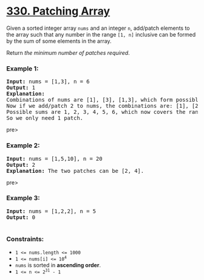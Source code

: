 # [330. Patching Array](https://leetcode.com/problems/patching-array)

Given a sorted integer array <code>nums</code> and an integer <code>n</code>, add/patch elements to the array such that any number in the range <code>[1, n]</code> 
inclusive can be formed by the sum of some elements in the array.

Return <em>the minimum number of patches required</em>.

### **Example 1:**
<pre>
<strong>Input:</strong> nums = [1,3], n = 6
<strong>Output:</strong> 1
<strong>Explanation:</strong>
Combinations of nums are [1], [3], [1,3], which form possible sums of: 1, 3, 4.
Now if we add/patch 2 to nums, the combinations are: [1], [2], [3], [1,3], [2,3], [1,2,3].
Possible sums are 1, 2, 3, 4, 5, 6, which now covers the range [1, 6].
So we only need 1 patch.
</pre>pre>
### **Example 2:**
<pre>
<strong>Input:</strong> nums = [1,5,10], n = 20
<strong>Output:</strong> 2
<strong>Explanation:</strong> The two patches can be [2, 4].
</pre>pre>
### **Example 3:**
<pre>
<strong>Input:</strong> nums = [1,2,2], n = 5
<strong>Output:</strong> 0
 </pre>

### **Constraints:**

- <code>1 <= nums.length <= 1000</code>
- <code>1 <= nums[i] <= 10<sup>4</sup></code>
- <code>nums</code> is sorted in <strong>ascending order</strong>.
- <code>1 <= n <= 2<sup>31</sup> - 1</code>
